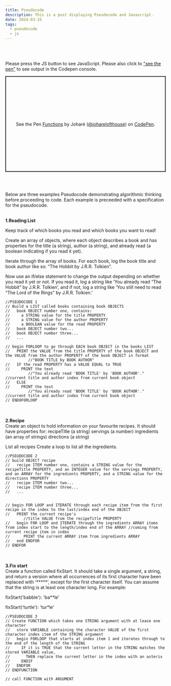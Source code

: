 ```yaml
---
title: Pseudocode
description: This is a post displaying Pseudocode and Javascript.
date: 2024-03-25
tags:
  - pseudocode
  - js
---
```

<!-- Leverage agile frameworks to provide a robust synopsis for high level overviews. Iterative approaches to corporate strategy foster collaborative thinking to further the overall value proposition. Organically grow the holistic world view of disruptive innovation via workplace diversity and empowerment.

## Code

### Styled (with Syntax)

Bring to the table win-win survival strategies to ensure proactive domination. At the end of the day, going forward, a new normal that has evolved from generation X is on the runway heading towards a streamlined cloud solution. User generated content in real-time will have multiple touchpoints for offshoring.

```js
// this is a command
function myCommand() {
	let counter = 0;
	counter++;
}

// Test with a line break above this line.
console.log('Test');
```

### Unstyled

Bring to the table win-win survival strategies to ensure proactive domination. At the end of the day, going forward, a new normal that has evolved from generation X is on the runway heading towards a streamlined cloud solution. User generated content in real-time will have multiple touchpoints for offshoring.

```
// this is a command
function myCommand() {
	let counter = 0;
	counter++;
}

// Test with a line break above this line.
console.log('Test');
```

## Section Header

Capitalize on low hanging fruit to identify a ballpark value added activity to beta test. Override the digital divide with additional clickthroughs from DevOps. Nanotechnology immersion along the information highway will close the loop on focusing solely on the bottom line. -->
<br>
<br>
<p>Please press the <span class="pink">JS</span> button to see <span class="pink">JavaScript</span>. Please also click to <a href="https://codepen.io/joharelofthouse/pen/vYMLNzJ">"see the pen"</a> to see output in the Codepen console.
<p class="codepen" data-height="300" data-theme-id="dark" data-default-tab="js" data-slug-hash="vYMLNzJ" data-user="joharelofthouse" style="height: 300px; box-sizing: border-box; display: flex; align-items: center; justify-content: center; border: 2px solid; margin: 1em 0; padding: 1em;">
  <span>See the Pen <a href="https://codepen.io/joharelofthouse/pen/vYMLNzJ">
  Functions</a> by Joharé (<a href="https://codepen.io/joharelofthouse">@joharelofthouse</a>)
  on <a href="https://codepen.io">CodePen</a>.</span>
</p>
<script async src="https://cpwebassets.codepen.io/assets/embed/ei.js"></script>
<br>
<br>
<p>Below are three examples Pseudocode demonstrating algorithmic thinking before proceeding to code. Each example is preceeded with a specification for the pseudocode.</p>

<br>
<b>1.Reading List</b>

 Keep track of which books you read and which books you want to read!

 Create an array of objects, where each object describes a book and has properties for the title (a string), author (a string), and already read (a boolean indicating if you read it yet).

 Iterate through the array of books. For each book, log the book title and book author like so: “The Hobbit by J.R.R. Tolkien”.

 Now use an if/else statement to change the output depending on whether you read it yet or not. If you read it, log a string like ‘You already read “The Hobbit” by J.R.R. Tolkien’, and if not, log a string like ‘You still need to read “The Lord of the Rings” by J.R.R. Tolkien.’
```
//PSEUDOCODE 1
// Build a LIST called books containing book OBJECTS
//   book OBJECT number one, contains:
//     a STRING value for the title PROPERTY
//     a STRING value for the author PROPERTY
//     a BOOLEAN value for the read PROPERTY
//   book OBJECT number two...
//   book OBJECT number three...
//   ...

// begin FORLOOP to go through EACH book OBJECT in the books LIST
//   PRINT the VALUE from the title PROPERTY of the book OBJECT and the VALUE from the author PROPERTY of the book OBJECT in format 
          //"BOOK TITLE by BOOK AUTHOR"
//   IF the read PROPERTY has a VALUE EQUAL to TRUE
//     PRINT the text 
          //"You already read 'BOOK TITLE' by 'BOOK AUTHOR'." //current title and author index from current book object
//   ELSE
//     PRINT the text 
          //"You already read 'BOOK TITLE' by 'BOOK AUTHOR'." //current title and author index from current book object
// ENDOFORLOOP
```
<br>
<br>
 <b>2.Recipe</b>
<br>
 Create an object to hold information on your favourite recipes. It should have properties for:
 recipeTitle (a string)
 servings (a number)
 ingredients (an array of strings)
 directions (a string)

 List all recipes
 Create a loop to list all the ingredients.

```
//PSEUDOCODE 2
// build OBJECT recipe
//   recipe ITEM number one, contains a STRING value for the recipeTitle PROPERTY, and an INTEGER value for the servings PROPERTY, and an ARRAY for the ingredients PROPERTY, and a STRING value for the directions PROPERTY
//   recipe ITEM number two...
//   recipe ITEM number three...
//   ...


// begin FOR LOOP and ITERATE through each recipe item from the first recipe in the index to the last/index end of the OBJECT
//   PRINT the current recipe's 
        //title VALUE from the recipeTitle PROPERTY
//   begin FOR LOOP and ITERATE through the ingredients ARRAY items from index start to the length/index end of the ARRAY //coming from current recipe item in index
//      PRINT the current ARRAY item from ingredients ARRAY
//   end ENDFOR
// ENDFOR

```
<br>
<br>
<b>3.Fix start</b>
<br>
 Create a function called fixStart. It should take a single argument, a string, and return a version where all occurrences of its first character have been replaced with ‘*****’, except for the first character itself. You can assume that the string is at least one character long. For example:


 fixStart('babble'): 'ba**le'

 fixStart('turtle'): 'tur*le'

```
//PSEUDOCODE 3
// Create FUNCTION which takes one STRING argument with at lease one character
//   store VARIABLE containing the character VALUE of the first character index item of the STRING argument
//   begin FORLOOP that starts at index item 1 and iterates through to the end of the length of the STRING
//     IF it is TRUE that the current letter in the STRING matches the stored VARIABLE value, 
//       THEN replace the current letter in the index with an asterix
//     ENDIF
//   ENDFOR
// ENDFUNCTION

// call FUNCTION with ARGUMENT
```